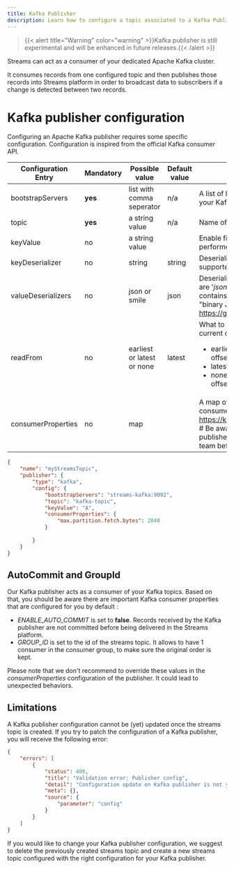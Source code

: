 ```yaml
---
title: Kafka Publisher
description: Learn how to configure a topic associated to a Kafka Publisher
---
```

> {{< alert title="Warning" color="warning" >}}Kafka publisher is still experimental and will be enhanced in future releases.{{< /alert >}}

Streams can act as a consumer of your dedicated Apache Kafka cluster.

It consumes records from one configured topic and then publishes those records into Streams platform in order to broadcast data to subscribers if a change is detected between two records.

# Kafka publisher configuration

Configuring an Apache Kafka publisher requires some specific configuration. Configuration is inspired from the official Kafka consumer API.

| Configuration Entry | Mandatory | Possible value             | Default value | Description                                                                                                                                                                                                                                                                                                                                                                      |
| ------------------- | --------- | -------------------------- | ------------- | -------------------------------------------------------------------------------------------------------------------------------------------------------------------------------------------------------------------------------------------------------------------------------------------------------------------------------------------------------------------------------- |
| bootstrapServers    | **yes**   | list with comma seperator  | n/a           | A list of brokers host/port pair to establish connection to your Kafka cluster                                                                                                                                                                                                                                                                                                   |
| topic               | **yes**   | a string value             | n/a           | Name of the Kafka topic where to fetch records from                                                                                                                                                                                                                                                                                                                              |
| keyValue            | no        | a string value             |               | Enable filtering on records key value (simple equality is performed).                                                                                                                                                                                                                                                                                                            |
| keyDeserializer     | no        | string                     | string        | Deserializer used for record key. Currently only *'string'* is supported                                                                                                                                                                                                                                                                                                         |
| valueDeserializers  | no        | json or smile              | json          | Deserializer used for record value. Supported deserializers are '*json*' and '*smile*'. This means your Kafka topic must contains JSON strings or data encoded into data format  "binary JSON". Specification could be found : <https://github.com/FasterXML/smile-format-specification>.                                                                                        |
| readFrom            | no        | earliest or latest or none | latest        | What to do when there is no initial offset in Kafka or if the current offset does not exist any more on the server. <ul><li>earliest: automatically reset the offset to the earliest offset</li><li>latest: automatically reset the offset to the latest offset </li><li>none: throw exception to the consumer if no previous offset is found for the consumer's group</li></ul> |
| consumerProperties  | no        | map                        |               | A map of consumer properties as mentioned in the Kafka consumer API official documentation. <https://kafka.apache.org/documentation/#consumerconfigs>  # Be aware that changing this can alter the way the publisher behaves. Please get in touch with the support team before you do.                                                                                           |

```json
{
    "name": "myStreamsTopic",
    "publisher": {
        "type": "kafka",
        "config": {
            "bootstrapServers": "streams-kafka:9092",
            "topic": "kafka-topic",
            "keyValue": "A",
            "consumerProperties": {
                "max.partition.fetch.bytes": 2048
            }
 
        }
    }
}
```

## AutoCommit and GroupId

Our Kafka publisher acts as a consumer of your Kafka topics. Based on that, you should be aware there are important Kafka consumer properties that are configured for you by default :

* *ENABLE_AUTO_COMMIT* is set to **false**. Records received by the Kafka publisher are not committed before being delivered in the Streams platform.
* *GROUP_ID* is set to the id of the streams topic. It allows to have 1 consumer in the consumer group, to make sure the original order is kept.

Please note that we don't recommend to override these values in the *consumerProperties* configuration of the publisher. It could lead to unexpected behaviors.

## Limitations

A Kafka publisher configuration cannot be (yet) updated once the streams topic is created. If you try to patch the configuration of a Kafka publisher, you will receive the following error:

```json
{
    "errors": [
        {
            "status": 400,
            "title": "Validation error: Publisher config",
            "detail": "Configuration update on Kafka publisher is not yet supported",
            "meta": {},
            "source": {
                "parameter": "config"
            }
        }
    ]
}
```

If you would like to change your Kafka publisher configuration, we suggest to delete the previously created streams topic and create a new streams topic configured with the right configuration for your Kafka publisher.
